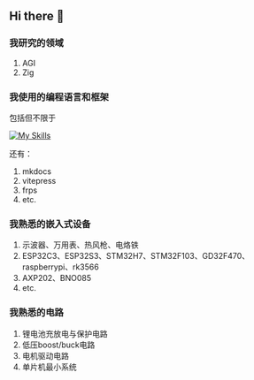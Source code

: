 ## Hi there 👋

<!--
**Hailaylin/Hailaylin** is a ✨ _special_ ✨ repository because its `README.md` (this file) appears on your GitHub profile.

Here are some ideas to get you started:

- 🔭 I’m currently working on ...
- 🌱 I’m currently learning ...
- 👯 I’m looking to collaborate on ...
- 🤔 I’m looking for help with ...
- 💬 Ask me about ...
- 📫 How to reach me: ...
- 😄 Pronouns: ...
- ⚡ Fun fact: ...
-->
### 我研究的领域
1. AGI
2. Zig


### 我使用的编程语言和框架

包括但不限于

[![My Skills](https://skillicons.dev/icons?i=py,c,cpp,cmake,zig,js,html,css,nginx,cloudflare,windows,linux,raspberrypi,docker,idea,obsidian,md,notion,git,github,gitlab,java,mysql,rust,ipfs)](https://skillicons.dev)

还有：
1. mkdocs
2. vitepress
3. frps
4. etc.

### 我熟悉的嵌入式设备

1. 示波器、万用表、热风枪、电烙铁
2. ESP32C3、ESP32S3、STM32H7、STM32F103、GD32F470、raspberrypi、rk3566
3. AXP202、BNO085
4. etc.

### 我熟悉的电路

1. 锂电池充放电与保护电路
2. 低压boost/buck电路
3. 电机驱动电路
4. 单片机最小系统

